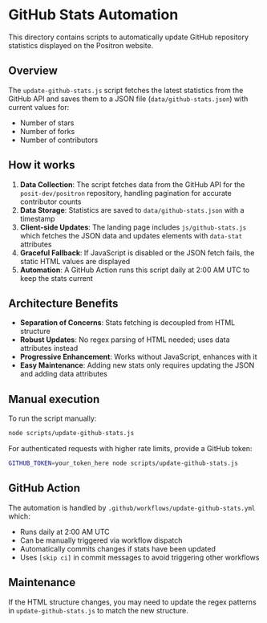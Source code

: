 # GitHub Stats Automation

This directory contains scripts to automatically update GitHub repository statistics displayed on the Positron website.

## Overview

The `update-github-stats.js` script fetches the latest statistics from the GitHub API and saves them to a JSON file (`data/github-stats.json`) with current values for:
- Number of stars
- Number of forks  
- Number of contributors

## How it works

1. **Data Collection**: The script fetches data from the GitHub API for the `posit-dev/positron` repository, handling pagination for accurate contributor counts
2. **Data Storage**: Statistics are saved to `data/github-stats.json` with a timestamp
3. **Client-side Updates**: The landing page includes `js/github-stats.js` which fetches the JSON data and updates elements with `data-stat` attributes
4. **Graceful Fallback**: If JavaScript is disabled or the JSON fetch fails, the static HTML values are displayed
5. **Automation**: A GitHub Action runs this script daily at 2:00 AM UTC to keep the stats current

## Architecture Benefits

- **Separation of Concerns**: Stats fetching is decoupled from HTML structure
- **Robust Updates**: No regex parsing of HTML needed; uses data attributes instead
- **Progressive Enhancement**: Works without JavaScript, enhances with it
- **Easy Maintenance**: Adding new stats only requires updating the JSON and adding data attributes

## Manual execution

To run the script manually:

```bash
node scripts/update-github-stats.js
```

For authenticated requests with higher rate limits, provide a GitHub token:

```bash
GITHUB_TOKEN=your_token_here node scripts/update-github-stats.js
```

## GitHub Action

The automation is handled by `.github/workflows/update-github-stats.yml` which:
- Runs daily at 2:00 AM UTC
- Can be manually triggered via workflow dispatch
- Automatically commits changes if stats have been updated
- Uses `[skip ci]` in commit messages to avoid triggering other workflows

## Maintenance

If the HTML structure changes, you may need to update the regex patterns in `update-github-stats.js` to match the new structure.